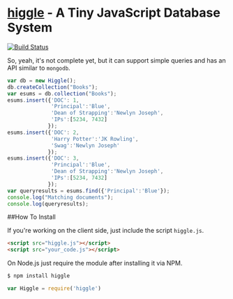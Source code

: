 [higgle]() - A Tiny JavaScript Database System
======
[![Build Status](https://drone.io/github.com/shrimpboyho/higgle/status.png)](https://drone.io/github.com/shrimpboyho/higgle/latest)

So, yeah, it's not complete yet, but it can support simple queries and has an API similar to ```mongodb```.

```js
var db = new Higgle();
db.createCollection("Books");
var esums = db.collection("Books");
esums.insert({'DOC': 1,
              'Principal':'Blue',
              'Dean of Strapping':'Newlyn Joseph',
              'IPs':[5234, 7432]
             });
esums.insert({'DOC': 2,
              'Harry Potter':'JK Rowling',
              'Swag':'Newlyn Joseph'
             });
esums.insert({'DOC': 3,
              'Principal':'Blue',
              'Dean of Strapping':'Newlyn Joseph',
              'IPs':[5234, 7432]
             });
var queryresults = esums.find({'Principal':'Blue'});
console.log("Matching documents");
console.log(queryresults);
```

##How To Install

If you're working on the client side, just include the script ```higgle.js```.

```html
<script src="higgle.js"></script>
<script src="your_code.js"></script>
```

On Node.js just require the module after installing it via NPM.

```bash
$ npm install higgle
```

```js
var Higgle = require('higgle')
```
